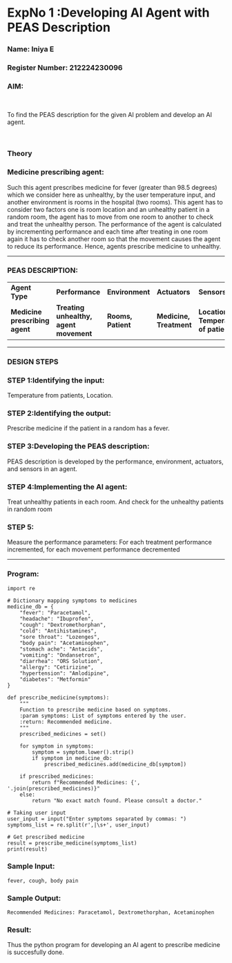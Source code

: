 <h1>ExpNo 1 :Developing AI Agent with PEAS Description</h1>
<h3>Name: Iniya E</h3>
<h3>Register Number: 212224230096</h3>


<h3>AIM:</h3>
<br>
<p>To find the PEAS description for the given AI problem and develop an AI agent.</p>
<br>
<h3>Theory</h3>
<h3>Medicine prescribing agent:</h3>
<p>Such this agent prescribes medicine for fever (greater than 98.5 degrees) which we consider here as unhealthy, by the user temperature input, and another environment is rooms in the hospital (two rooms). This agent has to consider two factors one is room location and an unhealthy patient in a random room, the agent has to move from one room to another to check and treat the unhealthy person. The performance of the agent is calculated by incrementing performance and each time after treating in one room again it has to check another room so that the movement causes the agent to reduce its performance. Hence, agents prescribe medicine to unhealthy.</p>
<hr>
<h3>PEAS DESCRIPTION:</h3>
<table>
  <tr>
    <td><strong>Agent Type</strong></td>
    <td><strong>Performance</strong></td>
     <td><strong>Environment</strong></td>
    <td><strong>Actuators</strong></td>
    <td><strong>Sensors</strong></td>
  </tr>
    <tr>
    <td><strong>Medicine prescribing agent</strong></td>
    <td><strong>Treating unhealthy, agent movement</strong></td>
     <td><strong>Rooms, Patient</strong></td>
    <td><strong>Medicine, Treatment</strong></td>
    <td><strong>Location, Temperature of patient</strong></td>
  </tr>
</table>
<hr>
<H3>DESIGN STEPS</H3>
<h3>STEP 1:Identifying the input:</h3>
<p>Temperature from patients, Location.</p>
<h3>STEP 2:Identifying the output:</h3>
<p>Prescribe medicine if the patient in a random has a fever.</p>
<h3>STEP 3:Developing the PEAS description:</h3>
<p>PEAS description is developed by the performance, environment, actuators, and sensors in an agent.</p>
<h3>STEP 4:Implementing the AI agent:</h3>
<p>Treat unhealthy patients in each room. And check for the unhealthy patients in random room</p>
<h3>STEP 5:</h3>
<p>Measure the performance parameters: For each treatment performance incremented, for each movement performance decremented</p>
<hr>

### Program:
```
import re

# Dictionary mapping symptoms to medicines
medicine_db = {
    "fever": "Paracetamol",
    "headache": "Ibuprofen",
    "cough": "Dextromethorphan",
    "cold": "Antihistamines",
    "sore throat": "Lozenges",
    "body pain": "Acetaminophen",
    "stomach ache": "Antacids",
    "vomiting": "Ondansetron",
    "diarrhea": "ORS Solution",
    "allergy": "Cetirizine",
    "hypertension": "Amlodipine",
    "diabetes": "Metformin"
}

def prescribe_medicine(symptoms):
    """
    Function to prescribe medicine based on symptoms.
    :param symptoms: List of symptoms entered by the user.
    :return: Recommended medicine.
    """
    prescribed_medicines = set()
    
    for symptom in symptoms:
        symptom = symptom.lower().strip()
        if symptom in medicine_db:
            prescribed_medicines.add(medicine_db[symptom])

    if prescribed_medicines:
        return f"Recommended Medicines: {', '.join(prescribed_medicines)}"
    else:
        return "No exact match found. Please consult a doctor."

# Taking user input
user_input = input("Enter symptoms separated by commas: ")
symptoms_list = re.split(r',|\s+', user_input)

# Get prescribed medicine
result = prescribe_medicine(symptoms_list)
print(result)
```
### Sample Input:
```
fever, cough, body pain
```

### Sample Output:
```
Recommended Medicines: Paracetamol, Dextromethorphan, Acetaminophen
```
### Result:
Thus the python program for developing an AI agent to prescribe medicine is succesfully done.


